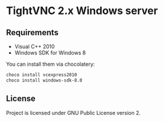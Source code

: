 # TightVNC 2.x Windows server

## Requirements

* Visual C++ 2010
* Windows SDK for Windows 8

You can install them via chocolatery:
```bash
choco install vcexpress2010
choco install windows-sdk-8.0
```

## License

Project is licensed under GNU Public License version 2.
